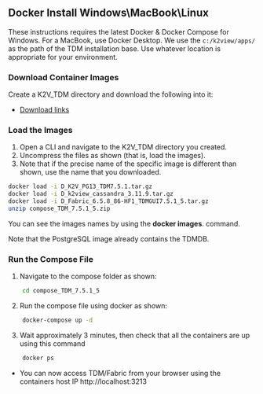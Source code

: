 ## Docker Install Windows\\MacBook\\Linux

These instructions requires the latest Docker & Docker Compose for Windows. For a MacBook, use Docker Desktop. 
We use the `c:/k2view/apps/`  as the path of the  TDM installation base. Use whatever location is appropriate for your environment. 

### Download Container Images 

Create a K2V_TDM directory and download the following into it: 

<ul>
    <li><a href="https://k2view.sharepoint.com/:w:/r/sites/KS/Releases/K2V%20Product%20Documents/TDM/v7.x/V7.5.1/TDM_7.5.1_download_links.docx?d=w7d55918983d04f8b9c10c3d333113c0f&csf=1&web=1&e=YEzdt1">Download links</a></li>
</ul>




### Load the Images 

1. Open a CLI and navigate to the K2V_TDM directory you created. 
2. Uncompress the files as shown (that is, load the images). 
3. Note that if the precise name of the specific image is different than shown, use the name that you downloaded. 

~~~bash
docker load -i D_K2V_PG13_TDM7.5.1.tar.gz
docker load -i D_k2view_cassandra_3.11.9.tar.gz
docker load -i D_Fabric_6.5.8_86-HF1_TDMGUI7.5.1_5.tar.gz
unzip compose_TDM_7.5.1_5.zip
~~~

You can see the images names by using the  **docker images**. command.

Note that the PostgreSQL image already contains the TDMDB.


### Run the Compose File 

1. Navigate to the compose folder as shown: 
~~~bash
    cd compose_TDM_7.5.1_5
~~~
2. Run the compose file using docker as shown: 
~~~bash
    docker-compose up -d
~~~
3. Wait approximately 3 minutes, then check that all the containers are up using this command
~~~bash
    docker ps
~~~
- You can now access TDM/Fabric from your browser using the containers host IP 
http://localhost:3213

